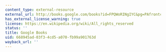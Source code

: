 ```yaml
---
content_type: external-resource
external_url: http://books.google.com/books?id=FPQWoRINgIYC&pg=PAfrontcover
has_external_license_warning: true
license: https://en.wikipedia.org/wiki/All_rights_reserved
status: ''
title: Google Books
uid: 668945ad-03f3-4cd5-a070-fb99a901763d
wayback_url: ''
---
```


